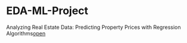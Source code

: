 # EDA-ML-Project
Analyzing Real Estate Data: Predicting Property Prices with Regression Algorithms[open](https://github.com/Bharatr77/EDA---ML-Project/edit/main/README.md)
